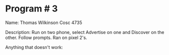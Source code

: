 # Program # 3
Name:  Thomas Wilkinson
Cosc 4735

Description:  Run on two phone, select Advertise on one and Discover on the other. Follow prompts. Ran on pixel 2's.

Anything that doesn't work:

